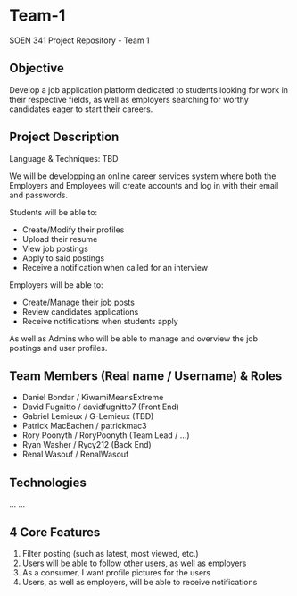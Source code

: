 # Team-1
SOEN 341 Project Repository - Team 1

## Objective

Develop a job application platform dedicated to students looking for work in their respective fields, as well as employers searching for worthy candidates eager to start their careers.

## Project Description

Language & Techniques: TBD

We will be developping an online career services system where both the Employers and Employees will create accounts and log in with their email and passwords.

Students will be able to:
  - Create/Modify their profiles
  - Upload their resume
  - View job postings
  - Apply to said postings
  - Receive a notification when called for an interview
  
Employers will be able to:
  - Create/Manage their job posts
  - Review candidates applications
  - Receive notifications when students apply

As well as Admins who will be able to manage and overview the job postings and user profiles.

## Team Members (Real name / Username) & Roles

* Daniel Bondar / KiwamiMeansExtreme
* David Fugnitto / davidfugnitto7 (Front End)
* Gabriel Lemieux / G-Lemieux (TBD)
* Patrick MacEachen / patrickmac3
* Rory Poonyth / RoryPoonyth (Team Lead / ...)
* Ryan Washer / Rycy212 (Back End)
* Renal Wasouf / RenalWasouf

## Technologies
...
...

## 4 Core Features
1. Filter posting (such as latest, most viewed, etc.)
2. Users will be able to follow other users, as well as employers
3. As a consumer, I want profile pictures for the users
4. Users, as well as employers, will be able to receive notifications

